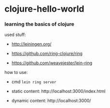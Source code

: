 # clojure-hello-world
### learning the basics of clojure

used stuff:

- http://leiningen.org/

- https://github.com/ring-clojure/ring

- https://github.com/weavejester/lein-ring

how to use:

- cmd `lein ring server`

- static content: http://localhost:3000/index.html

- dynamic content: http://localhost:3000/
